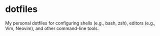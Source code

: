 # dotfiles
My personal dotfiles for configuring shells (e.g., bash, zsh), editors (e.g., Vim, Neovim), and other command-line tools.
